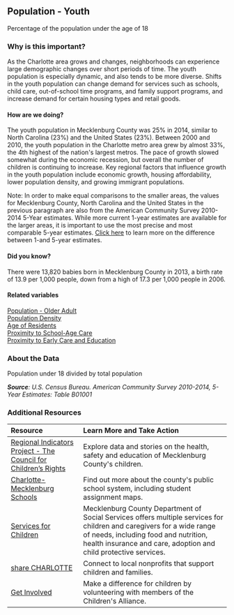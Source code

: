 ## Population - Youth
Percentage of the population under the age of 18

### Why is this important?
As the Charlotte area grows and changes, neighborhoods can experience large demographic changes over short periods of time. The youth population is especially dynamic, and also tends to be more diverse. Shifts in the youth population can change demand for services such as schools, child care, out-of-school time programs, and family support programs, and increase demand for certain housing types and retail goods.

#### How are we doing?
The youth population in Mecklenburg County was 25% in 2014, similar to North Carolina (23%) and the United States (23%). Between 2000 and 2010, the youth population in the Charlotte metro area grew by almost 33%, the 4th highest of the nation's largest metros. The pace of growth slowed somewhat during the economic recession, but overall the number of children is continuing to increase. Key regional factors that influence growth in the youth population include economic growth, housing affordability, lower population density, and growing immigrant populations.

Note: In order to make equal comparisons to the smaller areas, the values for Mecklenburg County, North Carolina and the United States in the previous paragraph are also from the American Community Survey 2010-2014 5-Year estimates. While more current 1-year estimates are available for the larger areas, it is important to use the most precise and most comparable 5-year estimates. [Click here]( http://www.census.gov/programs-surveys/acs/guidance/estimates.html/) to learn more on the difference between 1-and 5-year estimates.

#### Did you know?
There were 13,820 babies born in Mecklenburg County in 2013, a birth rate of 13.9 per 1,000 people, down from a high of 17.3 per 1,000 people in 2006.

#### Related variables
<a href="javascript:void(0)" onclick="changeMetric('m13')">Population - Older Adult</a>  
<a href="javascript:void(0)" onclick="changeMetric('m47')">Population Density</a>  
<a href="javascript:void(0)" onclick="changeMetric('m2')">Age of Residents</a>  
<a href="javascript:void(0)" onclick="changeMetric('m22')">Proximity to School-Age Care</a>  
<a href="javascript:void(0)" onclick="changeMetric('m21')">Proximity to Early Care and Education</a>  

### About the Data
Population under 18 divided by total population

_**Source**: U.S. Census Bureau. American Community Survey <span tabindex="1000" class="meta-definition" data-toggle="popover" data-title="Why 2010-2014 not 2014?" data-content="Data labeled 2010-2014 describe average conditions reported through the American Community Survey (ACS) during the period of January 2010 through December 2014. The Census collects ACS data from only a small sample of households every month. For reliable small-area estimates, the Census compiles five years of ACS data, which are used in the Quality of Life Explorer.">2010-2014</span>, 5-Year Estimates: Table B01001_

### Additional Resources
|Resource | Learn More and Take Action | 
|:--- | :--- |
|[Regional Indicators Project - The Council for Children’s Rights](http://ui.uncc.edu/data/partner/cfcr/about) | Explore data and stories on the health, safety and education of Mecklenburg County's children.
|[Charlotte-Mecklenburg Schools](http://www.cms.k12.nc.us/Pages/default.aspx)| Find out more about the county's public school system, including student assignment maps.
|[Services for Children](http://charmeck.org/mecklenburg/county/dss/children/Pages/default.aspx)| Mecklenburg County Department of Social Services offers multiple services for children and caregivers for a wide range of needs, including food and nutrition, health insurance and care, adoption and child protective services. 
|[share CHARLOTTE](http://sharecharlotte.com/) | Connect to local nonprofits that support children and families.
|[Get Involved](http://www.thechildrensalliance.org/community/volunteer.html) | Make a difference for children by volunteering with members of the Children's Alliance.
